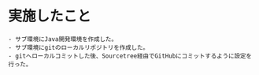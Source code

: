 
 # 実施したこと
    - サブ環境にJava開発環境を作成した。
    - サブ環境にgitのローカルリポジトリを作成した。
    - gitへローカルコミットした後、Sourcetree経由でGitHubにコミットするように設定を行った。

